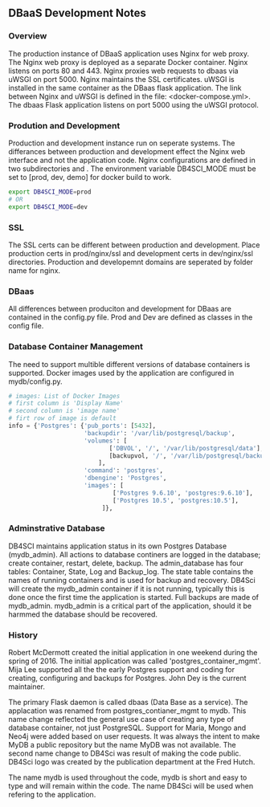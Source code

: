 ## DBaaS Development Notes 

### Overview
The production instance of DBaaS application uses Nginx for web proxy. 
The Nginx web proxy is deployed as a separate Docker container. Nginx listens on ports 80 and 443. 
Nginx proxies web requests to dbaas via uWSGI on port 5000. Nginx maintains the SSL certificates.
uWSGI is installed in the same container as the DBaas flask application. The link between Nginx and uWSGI is defined in the file: <docker-compose.yml>. 
The dbaas Flask application listens on port 5000 using the uWSGI protocol.

### Prodution and Development
Production and development instance run on seperate systems. The differances between production and development effect the Nginx web interface and not the application code.  Nginx configurations are defined in two subdirectories <prod> and <dev>.  The environment variable DB4SCI_MODE must be set to [prod, dev, demo] for docker build to work.

```bash
export DB4SCI_MODE=prod
# OR
export DB4SCI_MODE=dev
```

### SSL
The SSL certs can be different between production and development. Place production certs in prod/nginx/ssl
and development
certs in dev/nginx/ssl directories.
Production and developemnt domains are seperated by folder name for nginx. 

### DBaas
All differences between produciton and development for DBaas are contained in the config.py file.
Prod and Dev are defined as classes in the config file. 

### Database Container Management 
The need to support multible different versions of database containers is supported. 
Docker images used by the application are configured in mydb/config.py. 

```python
# images: List of Docker Images
# first column is 'Display Name'
# second column is 'image name'
# firt row of image is default
info = {'Postgres': {'pub_ports': [5432],
                     'backupdir': '/var/lib/postgresql/backup',
                     'volumes': [
                            ['DBVOL', '/', '/var/lib/postgresql/data'],
                            [backupvol, '/', '/var/lib/postgresql/backup'],
                         ],
                     'command': 'postgres',
                     'dbengine': 'Postgres',
                     'images': [
                             ['Postgres 9.6.10', 'postgres:9.6.10'],
                             ['Postgres 10.5', 'postgres:10.5'],
                          ]},
```

### Adminstrative Database
DB4SCI maintains application status in its own Postgres Database (mydb_admin).
All actions to database continers are logged in the database; create
container, restart, delete, backup. The admin_database
has four tables: Container, State, Log and Backup_log. The state table
contains the names of running containers and is used for backup and recovery.
DB4Sci will create the mydb_admin container if it is not running, typically
this is done once the first time the application is started. Full backups are
made of mydb_admin. mydb_admin is a critical part of the application, should
it be harmmed the database should be recovered.          

### History
Robert McDermott created the initial application in one weekend during the
spring of 2016. The initial
application was called 'postgres_container_mgmt'.  Mija Lee supported all the
the early Postgres support and coding for creating, configuring and backups
for Postgres. John Dey is the current maintainer.

The primary Flask daemon is called dbaas (Data Base as a service).
The applacation was renamed from postgres_contianer_mgmt to mydb. This name
change reflected the general use case of creating any type of database
container, not just PostgreSQL.  Support for Maria, Mongo and Neo4j were
added based on user requests. It was always the intent to make MyDB a public
repository but the name MyDB was not available. The second name change to
DB4Sci was result of making the code public. DB4Sci logo was created by the
publication department at the Fred Hutch.

The name mydb is used throughout the code, mydb is short and easy to type and
will remain within the code. The name DB4Sci will be used when refering to the
application.
